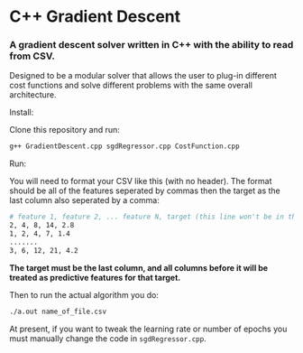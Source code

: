 # C++ Gradient Descent

### A gradient descent solver written in C++ with the ability to read from CSV. 

Designed to be a modular solver that allows the user to plug-in different cost functions and solve different problems
with the same overall architecture. 

Install:

Clone this repository and run:

```bash
g++ GradientDescent.cpp sgdRegressor.cpp CostFunction.cpp
```

Run:

You will need to format your CSV like this (with no header). The format should be all of the features seperated by commas
then the target as the last column also seperated by a comma:

```bash
# feature 1, feature 2, ... feature N, target (this line won't be in the actual file)
2, 4, 8, 14, 2.8
1, 2, 4, 7, 1.4
.......
3, 6, 12, 21, 4.2
```

**The target must be the last column, and all columns before it will be treated as predictive features for that target.**

Then to run the actual algorithm you do:

```bash
./a.out name_of_file.csv
```

At present, if you want to tweak the learning rate or number of epochs you must manually change the code in `sgdRegressor.cpp`.
